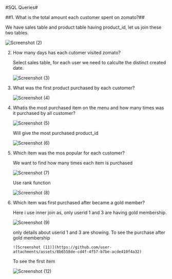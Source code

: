 #SQL Queries#



##1. What is the total amount each customer spent on zomato?##

  
   We have sales table and product table having product_id, let us join these two tables.

  
   ![Screenshot (2)](https://github.com/user-attachments/assets/6df8a14f-663e-485e-8d84-5952eca3e518)



2. How many days has each cutomer visited zomato?

   Select sales table, for each user we need to calculte the distinct created date.

   ![Screenshot (3)](https://github.com/user-attachments/assets/4a011583-5981-4f52-af55-f24335313c28)


3. What was the first product purchased by each customer?


    ![Screenshot (4)](https://github.com/user-attachments/assets/6c3127d1-d6f5-4a17-ac64-c6701c6d24f3)



4. Whatis the most purchased item on the menu and how many times was it purchased by all customer?

      ![Screenshot (5)](https://github.com/user-attachments/assets/3fb40f60-6528-4dfa-acfb-b842326743ed)



   Will give the most purchased product_id


      ![Screenshot (6)](https://github.com/user-attachments/assets/7e7e63a0-6983-45f9-8745-0098b8f615f5)


5. Which item was the mos popular for each customer?

    We want to find how many times each item is purchased

     
    ![Screenshot (7)](https://github.com/user-attachments/assets/06d6e43d-8427-4db4-ab94-49e0f03a0817)




    Use rank function


     ![Screenshot (8)](https://github.com/user-attachments/assets/ba897832-11b5-4c5a-b80d-ebd253d63a6a)

6. Which item was first purchased after became a gold member?


   Here i use inner join as, only userid 1 and 3 are having gold membership.


   
   
      ![Screenshot (9)](https://github.com/user-attachments/assets/715fcc0c-5c3c-45a8-9930-1e6ef3dbb2d8)


     only details about userid 1 and 3 are showing. To see the purchase after gold membership

   


       ![Screenshot (11)](https://github.com/user-attachments/assets/8b6558de-cd4f-4f57-b7be-acde410f4a32)

     To see the first item


   ![Screenshot (12)](https://github.com/user-attachments/assets/aac9489a-b406-4546-bf1d-d465cce26793)



     
   
